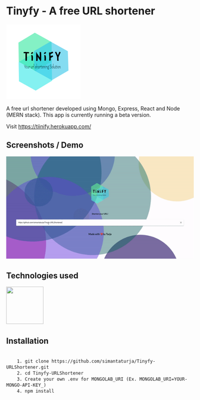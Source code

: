 # Tinyfy - A free URL shortener
![logo](./Screenshots/tinify.png)

A free url shortener developed using Mongo, Express, React and Node (MERN stack). This app is currently running a beta version.

Visit https://tiinify.herokuapp.com/


## Screenshots / Demo
![screenshot / demo of the app](./Screenshots/tinify-gif.gif)

## Technologies used
<img src="https://img.icons8.com/color/452/mongodb.png" width="100px" height="100px">


## Installation
```

    1. git clone https://github.com/simantaturja/Tinyfy-URLShortener.git
    2. cd Tinyfy-URLShortener
    3. Create your own .env for MONGOLAB_URI (Ex. MONGOLAB_URI=YOUR-MONGO-API-KEY_)
    4. npm install

    
```